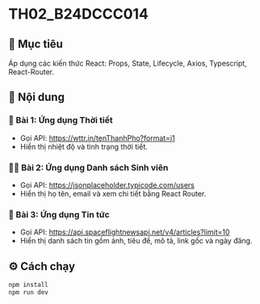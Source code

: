 # TH02_B24DCCC014

## 🧠 Mục tiêu
Áp dụng các kiến thức React: Props, State, Lifecycle, Axios, Typescript, React-Router.

## 🧩 Nội dung

### 🧭 Bài 1: Ứng dụng Thời tiết
- Gọi API: https://wttr.in/tenThanhPho?format=j1  
- Hiển thị nhiệt độ và tình trạng thời tiết.

### 👨‍🎓 Bài 2: Ứng dụng Danh sách Sinh viên
- Gọi API: https://jsonplaceholder.typicode.com/users  
- Hiển thị họ tên, email và xem chi tiết bằng React Router.

### 📰 Bài 3: Ứng dụng Tin tức
- Gọi API: https://api.spaceflightnewsapi.net/v4/articles?limit=10  
- Hiển thị danh sách tin gồm ảnh, tiêu đề, mô tả, link gốc và ngày đăng.

## ⚙️ Cách chạy
```bash
npm install
npm run dev
